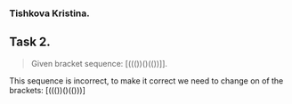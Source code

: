 ### Tishkova Kristina. 
## Task 2.
> Given bracket sequence: [((())()(())]].

This sequence is incorrect, to make it correct we need to change on of the brackets:
[((())()(()))]

